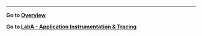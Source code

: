 
---
**Go to [Overview](docs/overview.md)**

**Go to [LabA - Application Instrumentation & Tracing](labA.md)**